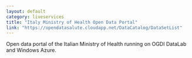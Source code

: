```yaml
---
layout: default
category: liveservices
title: "Italy Ministry of Health Open Data Portal"
link: "https://opendatasalute.cloudapp.net/DataCatalog/DataSetList"
---
```

Open data portal of the Italian Ministry of Health running on OGDI DataLab and Windows Azure. 
